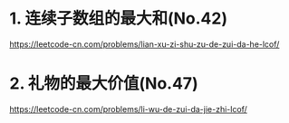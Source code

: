 # 1. 连续子数组的最大和(No.42)

https://leetcode-cn.com/problems/lian-xu-zi-shu-zu-de-zui-da-he-lcof/

# 2. 礼物的最大价值(No.47)

https://leetcode-cn.com/problems/li-wu-de-zui-da-jie-zhi-lcof/

